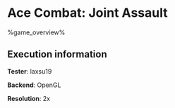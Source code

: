 # Ace Combat: Joint Assault 

%game_overview%

## Execution information

**Tester**: laxsu19

**Backend**: OpenGL

**Resolution**: 2x